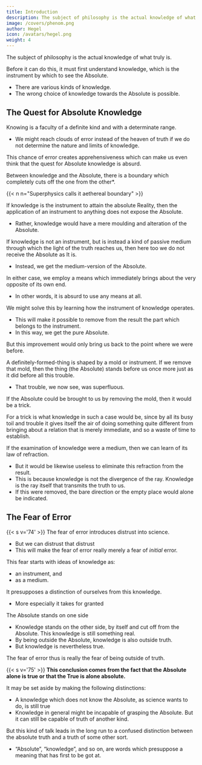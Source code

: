 ```yaml
---
title: Introduction
description: The subject of philosophy is the actual knowledge of what truly is.
image: /covers/phenom.png
author: Hegel
icon: /avatars/hegel.png
weight: 4
---
```



<!-- **Preface**

An explanation, such as is customarily prefixed to a writing in a preface—about the purpose the author has set for himself in it, as well as about the occasions and the relation in which he believes it stands to other earlier or contemporary treatments of the same subject—seems not only superfluous but even inappropriate and counterproductive for a philosophical work due to the nature of the matter. For what might properly be said about philosophy in a preface—a historical account of the tendency and standpoint, the general content and results, a mix of assertions and assurances about the truth—cannot be considered as the manner in which philosophical truth should be presented. Because philosophy essentially operates in the element of universality, which encompasses the particular within itself, it gives rise more than other sciences to the appearance that the matter itself and even its complete essence are expressed in the purpose or the ultimate results, against which the execution seems to be the inessential. In contrast, in the general conception of, for example, what anatomy is, such as the knowledge of the parts of the body considered in their inanimate existence, it is clear that one does not yet possess the matter itself, the content of this science, but must also endeavor to know the particular.—Furthermore, in such an aggregate of knowledge, which does not rightfully deserve the name of science, a conversation about purpose and such generalities is not different from the historical and conceptless manner in which the content itself, these nerves, muscles, and so forth, is discussed. In philosophy, however, there would arise an inconsistency in that such a manner is employed, while at the same time being shown by philosophy itself to be incapable of grasping the truth.

Thus, through the determination of the relation that a philosophical work believes it has to other efforts on the same subject, an extraneous interest is introduced, and what is essential for the knowledge of the truth is obscured. As firm as the opinion is of the opposition between the true and the false, it also tends to expect either agreement or contradiction against an existing philosophical system, and in a statement about such a system to see only either one or the other. It does not comprehend the diversity of philosophical systems as much as the progressive development of truth, as it sees in the diversity only the contradiction. The bud disappears in the bursting forth of the blossom, and one could say that the former is refuted by the latter; similarly, the blossom is declared to be a false existence of the plant by the fruit, and the fruit takes the place of the blossom as its truth. These forms not only differ but also displace each other as mutually incompatible. However, their fluid nature simultaneously makes them moments of the organic unity in which they not only do not conflict, but one is as necessary as the other, and this equal necessity first constitutes the life of the whole. However, the opposition to a philosophical system tends not to understand itself in this way, nor does the apprehending consciousness generally know how to free it from its one-sidedness or to keep it free, and to recognize in the form of the conflicting and seemingly opposed elements the mutually necessary moments. -->



<!-- **Introduction**

It is a natural idea that before delving into the matter itself in philosophy, namely into the actual knowledge of what is truly existent, it is necessary to first come to an understanding about knowledge, which is viewed as the tool by which one takes hold of the absolute, or as the medium through which one glimpses it. The concern seems justified partly that there may be different kinds of knowledge, and among them one might be more suitable than another for achieving this ultimate goal, thereby making a false choice among them,—partly also that, since knowing is a faculty of a definite kind and scope, without a precise determination of its nature and limits, clouds of error might be grasped instead of the sky of truth. This concern must indeed transform itself into the conviction that the whole endeavor of acquiring what is inherent through knowledge to consciousness is, by its very concept, absurd, and that between knowing and the absolute there falls an insurmountable boundary. For if knowing is the tool to seize the absolute essence, it immediately appears that the application of a tool to a thing does not leave it as it is in itself, but rather modifies and transforms it. Or if knowing is not a tool of our activity, but somewhat a passive medium through which the light of truth reaches us, we likewise receive it not as it is in itself, but as it is through and in this medium. In both cases, we use a means that immediately produces the opposite of its purpose; or rather the absurdity is that we use a means at all. It seems, however, that this difficulty could be remedied by the knowledge of the workings of the tool, as this makes it possible to subtract the part that belongs to the tool from the result in the representation we get of the absolute, and thus retain the truth in its purity. But this improvement would, in fact, only bring us back to where we were before. If we remove from a shaped thing what the tool has done to it, the thing—here the absolute—is precisely as much as it was before this thus superfluous effort. If the absolute were only to be brought closer to us by the tool without altering it in any way, like a bird by the lime twig, it would likely mock this trick if it did not already exist for itself within us and want to be so; for in this case, knowing would be a trick, as it, through its various efforts, pretends to be doing something entirely different than just producing the immediate and thus effortless relationship. Or if the examination of knowing, which we imagine as a medium, teaches us the law of its refraction, it is equally useless to subtract this from the result; for it is not the breaking of the ray, but the ray itself, through which truth touches us, that is knowing, and subtracting this would only leave us with the pure direction or the empty place.

Meanwhile, if the concern about falling into error instills mistrust in the science which goes to work directly and actually knows without such scruples, it is not clear why there should not be, conversely, mistrust in this mistrust, and concern that this fear of error is already the error itself. In fact, it presupposes something, indeed several things, as truth and bases its concerns and conclusions on it, which itself must first be examined to see if it is true. It presupposes notions of knowing as a tool and medium, also an assumed distinction of ourselves from this knowing; especially, however, this, that the absolute stands on one side, and knowing on the other side, separate from the absolute, is nonetheless something real, or thereby, that knowing, which, being outside the absolute, is probably also outside the truth, is still supposed to be true; an assumption whereby what calls itself fear of error rather reveals itself as fear of the truth.

This conclusion results from the fact that the absolute alone is true, or the true alone is absolute. It can be rejected by the distinction that knowledge, which though not, as science wants, knows the absolute, yet is also true; and that knowing in general, if it is incapable of grasping the absolute, can still be capable of other truths. But we see gradually that such back-and-forth talk results in a vague distinction between an absolute truth and a different kind of truth, and the absolute, knowing, and so forth, are words that presuppose a meaning, which first must be attained. -->

The subject of philosophy is the actual knowledge of what truly is. 

Before it can do this, it must first understand knowledge, which is the instrument by which to see the Absolute. 
- There are various kinds of knowledge. 
- The wrong choice of knowledge towards the Absolute is possible. 
<!-- The apprehension seems legitimate, on the one hand that  -->


## The Quest for Absolute Knowledge

Knowing is a faculty of a definite kind and with a determinate range. 
- We might reach clouds of error instead of the heaven of truth if we do not determine the nature and limits of knowledge.

This chance of error creates apprehensiveness which can make us even think that the quest for Absolute knowledge is absurd. 

<!-- is sure to pass even into the conviction that the whole enterprise which sets out to secure for consciousness by means of knowledge what exists per se, is in its very nature absurd.  -->

Between knowledge and the Absolute, there is a boundary which completely cuts off the one from the other*.

{{< n n="Superphysics calls it aethereal boundary" >}}


If knowledge is the instrument to attain the absolute Reality, then the application of an instrument to anything does not expose the Absolute. 
- Rather, knowledge would have a mere moulding and alteration of the Absolute. 

If knowledge is not an instrument, but is instead a kind of passive medium through which the light of the truth reaches us, then here too we do not receive the Absolute as It is. 
- Instead, we get the medium-version of the Absolute.

In either case, we employ a means which immediately brings about the very opposite of its own end. 
- In other words, it is absurd to use any means at all. 

We might solve this by learning how the instrument of knowledge operates. 
- This will make it possible to remove from the result the part which belongs to the instrument.
- In this way, we get the pure Absolute.
<!-- truth in its purity.  -->

But this improvement would only bring us back to the point where we were before. 

A definitely-formed-thing is shaped by a mold or instrument. If we remove that mold, then the thing (the Absolute) stands before us once more just as it did before all this trouble. 
- That trouble, we now see, was superfluous. 

If the Absolute could be brought to us by removing the mold, then it would be a trick. 

 <!-- on the whole nearer to us by this agency, without any change being wrought in it, like a bird caught by a limestick, it would certainly scorn a trick of that sort, if it were not in its very nature, and did it not wish to be, beside us from the start.  -->

For a trick is what knowledge in such a case would be, since by all its busy toil and trouble it gives itself the air of doing something quite different from bringing about a relation that is merely immediate, and so a waste of time to establish. 

If the examination of knowledge were a medium, then we can learn of its law of refraction. 
- But it would be likewise useless to eliminate this refraction from the result. 
- This is because knowledge is not the divergence of the ray. Knowledge is the ray itself that transmits the truth to us.
- If this were removed, the bare direction or the empty place would alone be indicated.


## The Fear of Error

{{< s v='74' >}} The fear of error introduces distrust into science.
- But we can distrust that distrust 
- This will make the fear of error really merely a fear of *initial* error.   
<!-- , which without any scruples of that sort goes to work and actually does know, it is not easy to understand why, conversely, a distrust should not be placed in this very distrust, and why we should not take care lest the fear of error is not just the initial error. -->

This fear starts with ideas of knowledge as:
- an instrument, and
- as a medium.

It presupposes a distinction of ourselves from this knowledge. 
<!-- presupposes something, indeed a great deal, as truth, and supports its scruples and consequences on what should itself be examined beforehand to see whether it is truth. It  -->
- More especially it takes for granted 

The Absolute stands on one side
- Knowledge stands on the other side, by itself and cut off from the Absolute. This knowledge is still something real.
- By being outside the Absolute, knowledge is also outside truth.
- But knowledge is nevertheless true.

 <!-- — a position which, while calling itself  -->

 The fear of error thus is really the fear of being outside of truth.
 <!-- , makes itself known rather as fear of the truth. -->


{{< s v='75' >}}  **This conclusion comes from the fact that the Absolute alone is true or that the True is alone absolute.**

It may be set aside by making the following distinctions:
- A knowledge which does not know the Absolute, as science wants to do, is still true
- Knowledge in general might be incapable of grasping the Absolute. But it can still be capable of truth of another kind. 

But this kind of talk leads in the long run to a confused distinction between the absolute truth and a truth of some other sort.
- “Absolute”, “knowledge”, and so on, are words which presuppose a meaning that has first to be got at.


